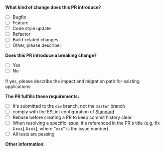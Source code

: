 **What kind of change does this PR introduce?**

- [ ] Bugfix
- [ ] Feature
- [ ] Code style update
- [ ] Refactor
- [ ] Build-related changes
- [ ] Other, please describe:

**Does this PR introduce a breaking change?**

- [ ] Yes
- [ ] No

If yes, please describe the impact and migration path for existing applications:

**The PR fulfills these requirements:**

- [ ] It's submitted to the `dev` branch, not the `master` branch
- [ ] comply with the ESLint configuration of [Standard](http://standardjs.com)
- [ ] Rebase before creating a PR to keep commit history clear
- [ ] When resolving a specific issue, it's referenced in the PR's title (e.g. fix #xxx[,#xxx], where "xxx" is the issue number)
- [ ] All tests are passing

**Other information:**
